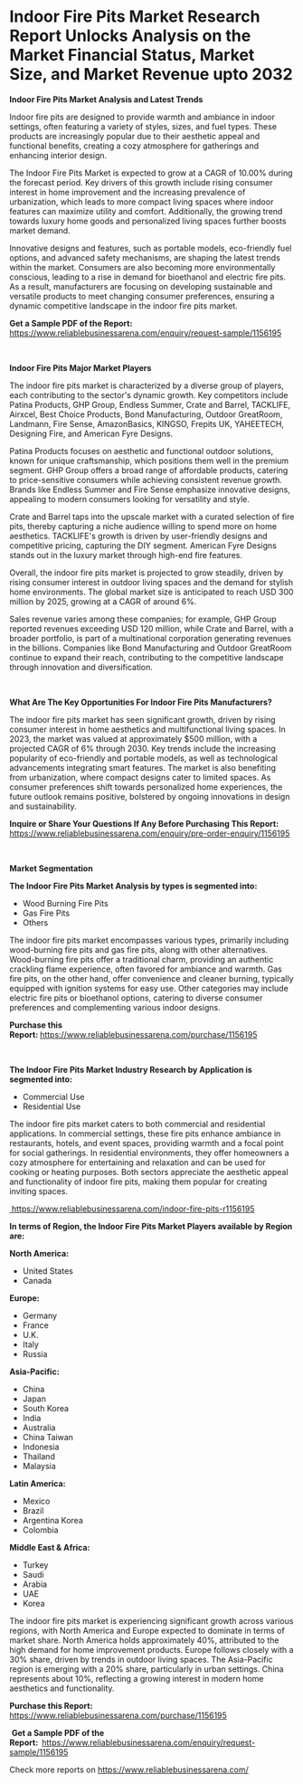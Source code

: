 <p><h1>Indoor Fire Pits Market Research Report Unlocks Analysis on the Market Financial Status, Market Size, and Market Revenue upto 2032</h1></p><p><strong>Indoor Fire Pits Market Analysis and Latest Trends</strong></p>
<p><p>Indoor fire pits are designed to provide warmth and ambiance in indoor settings, often featuring a variety of styles, sizes, and fuel types. These products are increasingly popular due to their aesthetic appeal and functional benefits, creating a cozy atmosphere for gatherings and enhancing interior design.</p><p>The Indoor Fire Pits Market is expected to grow at a CAGR of 10.00% during the forecast period. Key drivers of this growth include rising consumer interest in home improvement and the increasing prevalence of urbanization, which leads to more compact living spaces where indoor features can maximize utility and comfort. Additionally, the growing trend towards luxury home goods and personalized living spaces further boosts market demand.</p><p>Innovative designs and features, such as portable models, eco-friendly fuel options, and advanced safety mechanisms, are shaping the latest trends within the market. Consumers are also becoming more environmentally conscious, leading to a rise in demand for bioethanol and electric fire pits. As a result, manufacturers are focusing on developing sustainable and versatile products to meet changing consumer preferences, ensuring a dynamic competitive landscape in the indoor fire pits market.</p></p>
<p><strong>Get a Sample PDF of the Report:&nbsp;</strong> <a href="https://www.reliablebusinessarena.com/enquiry/request-sample/1156195?utm_campaign=3292&utm_medium=2&utm_source=Github&utm_content=ia&utm_term=04042025&utm_id=indoor-fire-pits">https://www.reliablebusinessarena.com/enquiry/request-sample/1156195</a></p>
<p>&nbsp;</p>
<p><strong>Indoor Fire Pits Major Market Players</strong></p>
<p><p>The indoor fire pits market is characterized by a diverse group of players, each contributing to the sector's dynamic growth. Key competitors include Patina Products, GHP Group, Endless Summer, Crate and Barrel, TACKLIFE, Airxcel, Best Choice Products, Bond Manufacturing, Outdoor GreatRoom, Landmann, Fire Sense, AmazonBasics, KINGSO, Frepits UK, YAHEETECH, Designing Fire, and American Fyre Designs.</p><p>Patina Products focuses on aesthetic and functional outdoor solutions, known for unique craftsmanship, which positions them well in the premium segment. GHP Group offers a broad range of affordable products, catering to price-sensitive consumers while achieving consistent revenue growth. Brands like Endless Summer and Fire Sense emphasize innovative designs, appealing to modern consumers looking for versatility and style.</p><p>Crate and Barrel taps into the upscale market with a curated selection of fire pits, thereby capturing a niche audience willing to spend more on home aesthetics. TACKLIFE's growth is driven by user-friendly designs and competitive pricing, capturing the DIY segment. American Fyre Designs stands out in the luxury market through high-end fire features.</p><p>Overall, the indoor fire pits market is projected to grow steadily, driven by rising consumer interest in outdoor living spaces and the demand for stylish home environments. The global market size is anticipated to reach USD 300 million by 2025, growing at a CAGR of around 6%.</p><p>Sales revenue varies among these companies; for example, GHP Group reported revenues exceeding USD 120 million, while Crate and Barrel, with a broader portfolio, is part of a multinational corporation generating revenues in the billions. Companies like Bond Manufacturing and Outdoor GreatRoom continue to expand their reach, contributing to the competitive landscape through innovation and diversification.</p></p>
<p>&nbsp;</p>
<p><strong>What Are The Key Opportunities For Indoor Fire Pits Manufacturers?</strong></p>
<p><p>The indoor fire pits market has seen significant growth, driven by rising consumer interest in home aesthetics and multifunctional living spaces. In 2023, the market was valued at approximately $500 million, with a projected CAGR of 6% through 2030. Key trends include the increasing popularity of eco-friendly and portable models, as well as technological advancements integrating smart features. The market is also benefiting from urbanization, where compact designs cater to limited spaces. As consumer preferences shift towards personalized home experiences, the future outlook remains positive, bolstered by ongoing innovations in design and sustainability.</p></p>
<p><strong>Inquire or Share Your Questions If Any Before Purchasing This Report:</strong> <a href="https://www.reliablebusinessarena.com/enquiry/pre-order-enquiry/1156195?utm_campaign=3292&utm_medium=2&utm_source=Github&utm_content=ia&utm_term=04042025&utm_id=indoor-fire-pits">https://www.reliablebusinessarena.com/enquiry/pre-order-enquiry/1156195</a></p>
<p>&nbsp;</p>
<p><strong>Market Segmentation</strong></p>
<p><strong>The Indoor Fire Pits Market Analysis by types is segmented into:</strong></p>
<p><ul><li>Wood Burning Fire Pits</li><li>Gas Fire Pits</li><li>Others</li></ul></p>
<p><p>The indoor fire pits market encompasses various types, primarily including wood-burning fire pits and gas fire pits, along with other alternatives. Wood-burning fire pits offer a traditional charm, providing an authentic crackling flame experience, often favored for ambiance and warmth. Gas fire pits, on the other hand, offer convenience and cleaner burning, typically equipped with ignition systems for easy use. Other categories may include electric fire pits or bioethanol options, catering to diverse consumer preferences and complementing various indoor designs.</p></p>
<p><strong>Purchase this Report:&nbsp;</strong><a href="https://www.reliablebusinessarena.com/purchase/1156195?utm_campaign=3292&utm_medium=2&utm_source=Github&utm_content=ia&utm_term=04042025&utm_id=indoor-fire-pits">https://www.reliablebusinessarena.com/purchase/1156195</a></p>
<p>&nbsp;</p>
<p><strong>The Indoor Fire Pits Market Industry Research by Application is segmented into:</strong></p>
<p><ul><li>Commercial Use</li><li>Residential Use</li></ul></p>
<p><p>The indoor fire pits market caters to both commercial and residential applications. In commercial settings, these fire pits enhance ambiance in restaurants, hotels, and event spaces, providing warmth and a focal point for social gatherings. In residential environments, they offer homeowners a cozy atmosphere for entertaining and relaxation and can be used for cooking or heating purposes. Both sectors appreciate the aesthetic appeal and functionality of indoor fire pits, making them popular for creating inviting spaces.</p></p>
<p><a href="https://www.reliablebusinessarena.com/indoor-fire-pits-r1156195?utm_campaign=3292&utm_medium=2&utm_source=Github&utm_content=ia&utm_term=04042025&utm_id=indoor-fire-pits">&nbsp;https://www.reliablebusinessarena.com/indoor-fire-pits-r1156195</a></p>
<p><strong>In terms of Region, the Indoor Fire Pits Market Players available by Region are:</strong></p>
<p>
    <p> <strong> North America: </strong>
        <ul>
            <li>United States</li>
            <li>Canada</li>
        </ul>
        </p> 
    <p> <strong> Europe: </strong>
        <ul>
            <li>Germany</li>
            <li>France</li>
            <li>U.K.</li>
            <li>Italy</li>
            <li>Russia</li>
        </ul>
        </p> 
    <p> <strong> Asia-Pacific: </strong>
        <ul>
            <li>China</li>
            <li>Japan</li>
            <li>South Korea</li>
            <li>India</li>
            <li>Australia</li>
            <li>China Taiwan</li>
            <li>Indonesia</li>
            <li>Thailand</li>
            <li>Malaysia</li>
        </ul>
        </p> 
    <p> <strong> Latin America: </strong>
        <ul>
            <li>Mexico</li>
            <li>Brazil</li>
            <li>Argentina Korea</li>
            <li>Colombia</li>
        </ul>
        </p> 
    <p> <strong> Middle East & Africa: </strong>
        <ul>
            <li>Turkey</li>
            <li>Saudi</li>
            <li>Arabia</li>
            <li>UAE</li>
            <li>Korea</li>
        </ul>
    </p>
    </p>
<p><p>The indoor fire pits market is experiencing significant growth across various regions, with North America and Europe expected to dominate in terms of market share. North America holds approximately 40%, attributed to the high demand for home improvement products. Europe follows closely with a 30% share, driven by trends in outdoor living spaces. The Asia-Pacific region is emerging with a 20% share, particularly in urban settings. China represents about 10%, reflecting a growing interest in modern home aesthetics and functionality.</p></p>
<p><strong>Purchase this Report: </strong><a href="https://www.reliablebusinessarena.com/purchase/1156195?utm_campaign=3292&utm_medium=2&utm_source=Github&utm_content=ia&utm_term=04042025&utm_id=indoor-fire-pits">https://www.reliablebusinessarena.com/purchase/1156195</a></p>
<p>&nbsp;<strong>Get a Sample PDF of the Report:&nbsp;&nbsp;</strong><a href="https://www.reliablebusinessarena.com/enquiry/request-sample/1156195?utm_campaign=3292&utm_medium=2&utm_source=Github&utm_content=ia&utm_term=04042025&utm_id=indoor-fire-pits">https://www.reliablebusinessarena.com/enquiry/request-sample/1156195</a></p>
<p><strong></strong></p>
<p>Check more reports on <a href="https://www.reliablebusinessarena.com/?utm_campaign=3292&utm_medium=2&utm_source=Github&utm_content=ia&utm_term=04042025&utm_id=indoor-fire-pits">https://www.reliablebusinessarena.com/</a></p>
